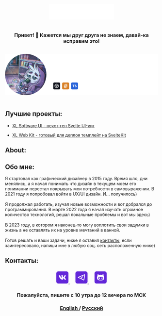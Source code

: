 

<br/>
<br/>
<div align="middle">
  <a href="https://t.me/xlsoftware" target="_blank" rel="noreferrer">
    <img src="./img/logo.svg" height=50>
  </a>
</div>

#

<h3 align="center" style="margin-bottom: 15px;">
    <strong>Привет! 👋</strong> Кажется мы друг друга не знаем, давай-ка исправим это!
</h3>

<br/>
<div align="middle">
    <img src="./img/badge-ru.png" width=600>
</div>
<br/>

<h2 id="generate"><strong>Лучшие проекты:</strong></h2>

-   <a href="https://github.com/xl-soft/ui">XL Software UI - некст-ген Svelte UI-кит </a>

-   <a href="https://github.com/xl-soft/kit">XL Web Kit - готовый для деплоя темплейт на SvelteKit</a>

<h2 id="about"><strong>About:</strong></h2>

<h2 id="about"><strong>Обо мне:</strong></h2>

Я стартовал как графический дизайнер в 2015 году. Время шло, дни менялись, а я начал понимать что дизайн в текущем моем его понимании перестал покрывать мои потребности в самовыражении. В 2021 году я попробовал войти в  UX/UI дизайн. И... получилось)<br/><br/>
Я продолжал работать, изучал новые возможности и вот добрался до программирования. В марте 2022 года я начал изучать огромное количество технологий, решал локальные проблемы и вот мы здесь) <br/><br/>
В 2023 году, в котором я наконец-то могу воплотить свои задумки в жизнь а не оставлять их на уровне мечтаний в ванной.<br/><br/>
Готов решать и ваши задачи, ниже я оставил <a href="#contacts">контакты</a>, если заинтересовало, напиши мне в любую соц. сеть расположенную ниже)

<h2 id="contacts"><strong>Контакты:</strong></h2>

<h3 align="center">
    <a href="https://vk.me/xlsoftware" target="_blank" rel="noreferrer">
        <img src="./img/vk.png" height=40>
    </a>
    ㅤ
    <a href="https://t.me/xlsoftware" target="_blank" rel="noreferrer">
        <img src="./img/tg.png" height=40>
    </a>
    ㅤ
    <a href="https://github.com/xl-soft" target="_blank" rel="noreferrer">
        <img src="./img/github.png" height=40>
    </a>
</h3>

<h3 align="center">
    Пожалуйста, пишите с 10 утра до 12 вечера по МСК
</h3>

<h3 align="center">
    <a href="https://github.com/xl-soft/xl-soft/blob/master/README.md" target="_blank" rel="noreferrer">
        English
    </a>
    /
    <a href="https://github.com/xl-soft/xl-soft/blob/master/README.ru.md" target="_blank" rel="noreferrer">
        Русский
    </a>
</h3>